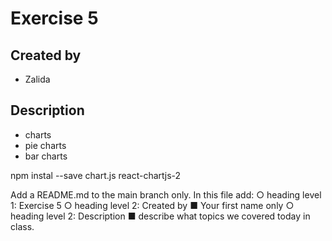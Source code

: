 # Exercise 5

## Created by
- Zalida

## Description 
- charts
- pie charts
- bar charts

npm instal --save chart.js react-chartjs-2

Add a README.md to the main branch only. In this file add:
○ heading level 1: Exercise 5
○ heading level 2: Created by
■ Your first name only
○ heading level 2: Description
■ describe what topics we covered today in class.